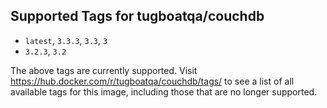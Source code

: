 ## Supported Tags for tugboatqa/couchdb

* `latest`, `3.3.3`, `3.3`, `3`
* `3.2.3`, `3.2`

The above tags are currently supported. Visit https://hub.docker.com/r/tugboatqa/couchdb/tags/ to see a list of all available tags for this image, including those that are no longer supported.
